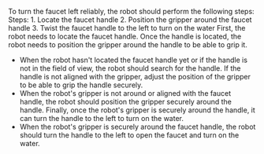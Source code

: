 To turn the faucet left reliably, the robot should perform the following steps:
   Steps: 1. Locate the faucet handle 2. Position the gripper around the faucet handle 3. Twist the faucet handle to the left to turn on the water
   First, the robot needs to locate the faucet handle. Once the handle is located, the robot needs to position the gripper around the handle to be able to grip it.
   - When the robot hasn't located the faucet handle yet or if the handle is not in the field of view, the robot should search for the handle.
   If the handle is not aligned with the gripper, adjust the position of the gripper to be able to grip the handle securely.
   - When the robot's gripper is not around or aligned with the faucet handle, the robot should position the gripper securely around the handle.
   Finally, once the robot's gripper is securely around the handle, it can turn the handle to the left to turn on the water.
   - When the robot's gripper is securely around the faucet handle, the robot should turn the handle to the left to open the faucet and turn on the water.